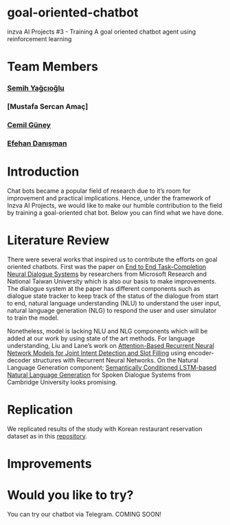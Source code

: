 # goal-oriented-chatbot
inzva AI Projects #3 - Training A goal oriented chatbot agent using reinforcement learning

# Team Members
### [Semih Yağcıoğlu](https://github.com/semihyagcioglu)
### [Mustafa Sercan Amaç]
### [Cemil Güney](https://github.com/mcemilg)
### [Efehan Danışman](https://github.com/efehandanisman)

# Introduction

Chat bots became a popular field of research due to it’s room for improvement and practical implications. Hence, under the framework of Inzva AI Projects, we would like to make our humble contribution to the field by training a goal-oriented chat bot. Below you can find what we have done.

# Literature Review

There were several works that inspired us to contribute the efforts on goal oriented chatbots. First was the paper on [End to End Task-Completion Neural Dialogue Systems](https://www.aclweb.org/anthology/I17-1074.pdf) by researchers from Microsoft Research and National Taiwan University which is also our basis to make improvements. The dialogue system at the paper has different components such as dialogue state tracker to keep track of the status of the dialogue from start to end, natural language understanding (NLU) to understand the user input, natural language generation (NLG) to respond the user and user simulator to train the model.

Nonetheless, model is lacking NLU and NLG components which will be added at our work by using state of the art methods. For language understanding, Liu and Lane’s work on [Attention-Based Recurrent Neural Network Models for Joint Intent Detection and Slot Filling](https://arxiv.org/pdf/1609.01454.pdf) using encoder-decoder structures with Recurrent Neural Networks. On the Natural Language Generation component; [Semantically Conditioned LSTM-based Natural Language Generation](https://arxiv.org/pdf/1508.01745.pdf) for Spoken Dialogue Systems from Cambridge University looks promising.

# Replication

We replicated results of the study with Korean restaurant reservation dataset as in this [repository](https://github.com/jdh3577/TC-bot-with-revised-NLU-NLG). 

# Improvements

# Would you like to try?

You can try our chatbot via Telegram. COMING SOON!
